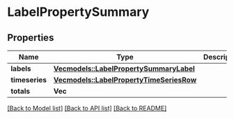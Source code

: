 # LabelPropertySummary

## Properties

Name | Type | Description | Notes
------------ | ------------- | ------------- | -------------
**labels** | [**Vec<models::LabelPropertySummaryLabel>**](LabelPropertySummaryLabel.md) |  | 
**timeseries** | [**Vec<models::LabelPropertyTimeSeriesRow>**](LabelPropertyTimeSeriesRow.md) |  | 
**totals** | **Vec<f64>** |  | 

[[Back to Model list]](../README.md#documentation-for-models) [[Back to API list]](../README.md#documentation-for-api-endpoints) [[Back to README]](../README.md)


